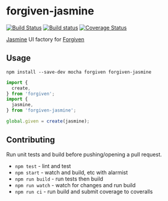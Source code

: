 # forgiven-jasmine

[![Build Status](https://travis-ci.org/pghalliday/forgiven-jasmine.svg?branch=master)](https://travis-ci.org/pghalliday/forgiven-jasmine)
[![Build status](https://ci.appveyor.com/api/projects/status/5hy9m64msrx2qshb/branch/master?svg=true)](https://ci.appveyor.com/project/pghalliday/forgiven-jasmine/branch/master)
[![Coverage Status](https://coveralls.io/repos/github/pghalliday/forgiven-jasmine/badge.svg?branch=master)](https://coveralls.io/github/pghalliday/forgiven-jasmine?branch=master)

[Jasmine](https://jasmine.github.io/) UI factory for [Forgiven](https://www.npmjs.com/package/forgiven)

## Usage

```shell
npm install --save-dev mocha forgiven forgiven-jasmine
```

```javascript
import {
  create,
} from 'forgiven';
import {
  jasmine,
} from 'forgiven-jasmine';

global.given = create(jasmine);
```

## Contributing

Run unit tests and build before pushing/opening a pull request.

- `npm test` - lint and test
- `npm start` - watch and build, etc with alarmist
- `npm run build` - run tests then build
- `npm run watch` - watch for changes and run build
- `npm run ci` - run build and submit coverage to coveralls
